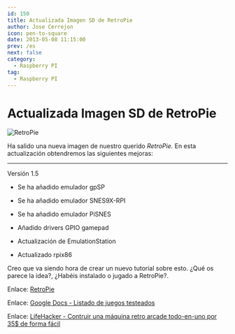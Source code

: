 ```yaml
---
id: 150
title: Actualizada Imagen SD de RetroPie
author: Jose Cerrejon
icon: pen-to-square
date: 2013-05-08 11:15:00
prev: /es
next: false
category:
  - Raspberry PI
tag:
  - Raspberry PI
---
```


# Actualizada Imagen SD de RetroPie

![RetroPie](/images/2013/03/retrop_01_min.jpg)

Ha salido una nueva imagen de nuestro querido *RetroPie.* En esta actualización obtendremos las siguientes mejoras:

- - -
Versión 1.5

* Se ha añadido emulador gpSP

* Se ha añadido emulador SNES9X-RPI

* Se ha añadido emulador PiSNES

* Añadido drivers GPIO gamepad

* Actualización de EmulationStation

* Actualizado rpix86

Creo que va siendo hora de crear un nuevo tutorial sobre esto. ¿Qué os parece la idea?, ¿Habéis instalado o jugado a RetroPie?.

Enlace: [RetroPie](http://blog.petrockblock.com/download/retropie-project-image/)

Enlace: [Google Docs - Listado de juegos testeados](https://docs.google.com/spreadsheet/ccc?key=0ApduqOApj8sodDIwMXRxbHc1ZmtfVVF4dDU0NW9IN3c#gid=0)

Enlace: [LifeHacker - Contruir una máquina retro arcade todo-en-uno por 35$ de forma fácil](http://lifehacker.com/how-to-turn-your-raspberry-pi-into-a-retro-game-console-498561192)